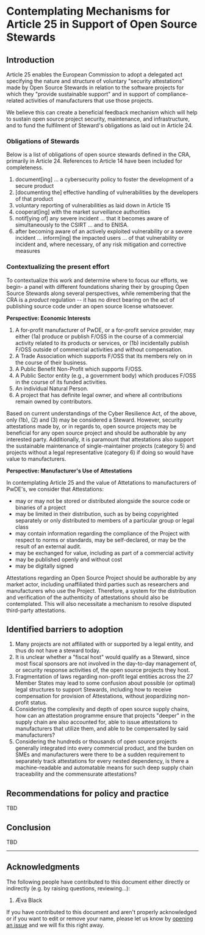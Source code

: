 # Contemplating Mechanisms for Article 25 in Support of Open Source Stewards

## Introduction

Article 25 enables the European Commission to adopt a delegated act specifying
the nature and structure of voluntary "security attestations" made by Open
Source Stewards in relation to the software projects for which they "provide
sustainable support" and in support of compliance-related activities of
manufacturers that use those projects.

We believe this can create a beneficial feedback mechanism which will help to
sustain open source project security, maintenance, and infrastructure, and to
fund the fulfilment of Steward's obligations as laid out in Article 24.

### Obligations of Stewards

Below is a list of obligations of open source stewards defined in the CRA,
primarily in Article 24. References to Article 14 have been included for
completeness.

1. document[ing] ... a cybersecurity policy to foster the development of a
   secure product 
1. [documenting the] effective handling of vulnerabilities by the developers of
   that product
1. voluntary reporting of vulnerabilities as laid down in Article 15
1. cooperat[ing] with the market surveillance authorities
1. notif[ying of] any severe incident ... that it becomes aware of
   simultaneously to the CSIRT ... and to ENISA.
1. after becoming aware of an actively exploited vulnerability or a severe
   incident ... inform[ing] the impacted users ... of that vulnerability or
   incident and, where necessary, of any risk mitigation and corrective
   measures

### Contextualizing the present effort

To contextualize this work and determine where to focus our efforts, we begin- a panel with different foundations sharing their 
by grouping Open Source Stewards along several perspectives, while remembering
that the CRA is a _product_ regulation -- it has no direct bearing on the act
of publishing source code under an open source license whatsoever.

**Perspective: Economic Interests**
1. A for-profit manufacturer of PwDE, or a for-profit service provider, may
   either (1a) produce or publish F/OSS in the course of a commercial activity
   related to its products or services, or (1b) incidentally publish F/OSS
   outside of commercial activities and without compensation.
1. A Trade Association which supports F/OSS that its members rely on in the
   course of their business.
1. A Public Benefit Non-Profit which supports F/OSS.
1. A Public Sector entity (e.g., a government body) which produces F/OSS in the
   course of its funded activities.
1. An individual Natural Person.
1. A project that has definite legal owner, and where all contributions remain
   owned by contributors.

Based on current understandings of the Cyber Resilience Act, of the above, only
(1b), (2) and (3) may be considered a Steward. However, security attestations
made by, or in regards to, open source projects may be beneficial for any open
source project and should be authorable by any interested party. Additionally,
it is paramount that attestations also support the sustainable maintenance of
single-maintainer projects (category 5) and projects without a legal
representative (category 6) if doing so would have value to manufacturers.

**Perspective: Manufacturer's Use of Attestations**

In contemplating Article 25 and the value of Attetations to manufacturers of PwDE's,
we consider that Attestations:
- may or may not be stored or distributed alongside the source code or binaries of a
  project
- may be limited in their distribution, such as by being copyrighted separately
  or only distributed to members of a particular group or legal class
- may contain information regarding the compliance of the Project with respect
  to norms or standards, may be self-declared, or may be the result of an external
  audit.
- may be exchanged for value, including as part of a commercial activity
- may be published openly and without cost
- may be digitally signed


Attestations regarding an Open Source Project should be authorable by any
market actor, including unaffiliated third parties such as researchers and
manufacturers who use the Project. Therefore, a system for the distribution and
verification of the authenticity of attestations should also be contemplated.
This will also necessitate a mechanism to resolve disputed third-party
attestations.

## Identified barriers to adoption

1. Many projects are not affiliated with or supported by a legal entity, and
   thus do not have a steward today.
1. It is unclear whether a "fiscal host" would qualify as a Steward, since most
   fiscal sponsors are not involved in the day-to-day management of, or
   security response activities of, the open source projects they host.
1. Fragmentation of laws regarding non-profit legal entities across the 27
   Member States may lead to some confusion about possible (or optimal) legal
   structures to support Stewards, including how to receive compensation for
   provision of Attestations, without jeopardizing non-profit status.
1. Considering the complexity and depth of open source supply chains, how can
   an attestation programme ensure that projects "deeper" in the supply chain
   are also accounted for, able to issue attestations to manufacturers that
   utilize them, and able to be compensated by said manufacturers?
1. Considering the hundreds or thousands of open source projects generally
   integrated into every commercial product, and the burden on SMEs and
   manufacturers were there to be a sudden requirement to separately track
   attestations for every nested dependency, is there a machine-readable
   and automatable means for such deep supply chain traceability and the
   commensurate attestations?

## Recommendations for policy and practice

TBD

## Conclusion

TBD

---
## Acknowledgments

The following people have contributed to this document either directly or
indirectly (e.g. by raising questions, reviewing...):

1. Æva Black

If you have contributed to this document and aren't properly acknowledged or if
you want to edit or remove your name, please let us know by [opening an
issue](https://github.com/orcwg/orcwg/issues/new) and we will fix this right
away.
